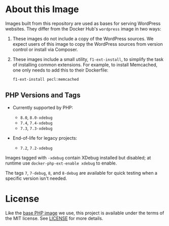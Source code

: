 # About this Image

Images built from this repository are used as bases for serving WordPress websites. They differ from the Docker Hub's `wordpress` image in two ways:

1. These images do not include a copy of the WordPress sources. We expect users of this image to copy the WordPress sources from version control or install via Composer.
2. These images include a small utility, `f1-ext-install`, to simplify the task of installing common extensions. For example, to install Memcached, one only needs to add this to their Dockerfile:

   ```sh
   f1-ext-install pecl:memcached
   ```

## PHP Versions and Tags

- Currently supported by PHP:

  - `8.0`, `8.0-xdebug`
  - `7.4`, `7.4-xdebug`
  - `7.3`, `7.3-xdebug`

- End-of-life for legacy projects:

  - `7.2`, `7.2-xdebug`

Images tagged with `-xdebug` contain XDebug installed but disabled; at runtime use `docker-php-ext-enable xdebug` to enable.

The tags `7`, `7-debug`, `8`, and `8-debug` are available for quick testing when a specific version isn't needed.

# License

Like the [base PHP image](https://github.com/docker-library/php) we use, this project is available under the terms of the MIT license. See [LICENSE](LICENSE) for more details.

